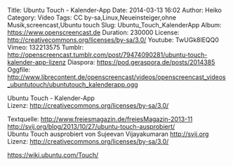 Title: Ubuntu Touch - Kalender-App
Date: 2014-03-13 16:02
Author: Heiko
Category: Video
Tags: CC by-sa,Linux,Neueinsteiger,ohne Musik,screencast,Ubuntu touch
Slug: Ubuntu_Touch_KalenderApp
Album: https://www.openscreencast.de
Duration: 230000
License: http://creativecommons.org/licenses/by-sa/3.0/
Youtube: TwUGk8lEQQ0
Vimeo: 132213575
Tumblr: http://openscreencast.tumblr.com/post/79474090281/ubuntu-touch-kalender-app-lizenz
Diaspora: https://pod.geraspora.de/posts/2014385
Oggfile: http://www.librecontent.de/openscreencast/videos/openscreencast_videos_ubuntutouch/ubuntutouch_kalenderapp.ogg

Ubuntu Touch - Kalender-App  
Lizenz: <http://creativecommons.org/licenses/by-sa/3.0/>  
  
Textquelle: <http://www.freiesmagazin.de/freiesMagazin-2013-11>  
<http://svij.org/blog/2013/10/27/ubuntu-touch-ausprobiert/>  
Ubuntu Touch ausprobiert von Sujeevan Vijayakumaran <http://svij.org>  
Lizenz: <http://creativecommons.org/licenses/by-sa/3.0/>  
  
<https://wiki.ubuntu.com/Touch/>

